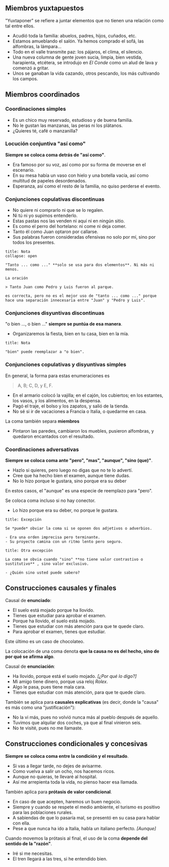 ## Miembros yuxtapuestos

"Yuxtaponer" se refiere a juntar elementos que no tienen una relación como tal entre ellos.

- Acudió toda la familia: abuelos, padres, hijos, cuñados, etc.
- Estamos amueblando el salón. Ya hemos comprado el sofá, las alfombras, la lámpara...
- Todo en el valle transmite paz: los pájaros, el clima, el silencio.
- Una nueva columna de gente joven sucia, limpia, bien vestida, harapienta, etcétera, se introdujo en *El Conde* como un alud de lava y comenzó a gritar.
- Unos se ganaban la vida cazando, otros pescando, los más cultivando los campos.

## Miembros coordinados

### Coordinaciones simples

- Es un chico muy reservado, estudioso y de buena familia.
- No le gustan las manzanas, las peras ni los plátanos.
- ¿Quieres té, café o manzanilla?

### Locución conjuntiva "así como"

**Siempre se coloca coma detrás de "así como"**.

- Era famoso por su voz, así como por su forma de moverse en el escenario.
- En su mesa había un vaso con hielo y una botella vacía, así como multitud de papeles desordenados.
- Esperanza, así como el resto de la familia, no quiso perderse el evento.

### Conjunciones copulativas discontinuas

- No quiere ni comprarlo ni que se lo regalen.
- Ni tú ni yo supimos entenderlo.
- Estas pastas nos las venden ni aquí ni en ningún sitio.
- Es como el perro del hortelano: ni come ni deja comer.
- Tanto él como Juan optaron por callarse.
- Sus palabras fueron consideradas ofensivas no solo por mí, sino por todos los presentes.

```ad-note
title: Nota
collapse: open

"Tanto ... como ..." **solo se usa para dos elementos**. Ni más ni menos.

La oración

> Tanto Juan como Pedro y Luis fueron al parque.

es correcta, pero no es el mejor uso de "tanto ... como ..." porque hace una separación innecesaria entre "Juan" y "Pedro y Luis".

```

### Conjunciones disyuntivas discontinuas

"o bien ..., o bien ..." **siempre se puntúa de esa manera**.

- Organizaremos la fiesta, bien en tu casa, bien en la mía.

```ad-note
title: Nota

"bien" puede reemplazar a "o bien".

```

### Conjunciones copulativas y disyuntivas simples

En general, la forma para estas enumeraciones es

> A, B; C, D, y E, F.

- En el armario colocó la vajilla; en el cajón, los cubiertos; en los estantes, los vasos, y los alimentos, en la despensa.
- Pagó el traje, el bolso y los zapatos, y salió de la tienda.
- No sé si ir de vacaciones a Francia o Italia, o quedarme en casa.

La coma también separa **miembros**

- Pintaron las paredes, cambiaron los muebles, pusieron alfombras, y quedaron encantados con el resultado.

### Coordinaciones adversativas

**Siempre se coloca coma ante "pero", "mas", "aunque", "sino (que)"**.

- Hazlo si quieres, pero luego no digas que no te lo advertí.
- Cree que ha hecho bien el examen, aunque tiene dudas.
- No lo hizo porque le gustara, sino porque era su deber

En estos casos, el "aunque" es una especie de reemplazo para "pero".

Se coloca coma incluso si no hay conector.

- Lo hizo porque era su deber, no porque le gustara.

```ad-warning
title: Excepción

Se *puede* obviar la coma si se oponen dos adjetivos o adverbios.

- Era una orden imprecisa pero terminante.
- Su proyecto camina con un ritmo lento pero seguro.

```

```ad-warning
title: Otra excepción

La coma se obvia cuando "sino" **no tiene valor contrastivo o sustitutivo** , sino valor exclusivo.

- ¿Quién sino usted puede sabero?

```

## Construcciones causales y finales

Causal de **enunciado**:

- El suelo está mojado porque ha llovido.
- Tienes que estudiar para aprobar el examen.
- Porque ha llovido, el suelo está mojado.
- Tienes que estudiar con más atención para que te quede claro.
- Para aprobar el examen, tienes que estudiar.

Este último es un caso de chocolateo.

La colocación de una coma denota **que la causa no es del hecho, sino de por qué se afirma algo**.

Causal de **enunciación**:

- Ha llovido, porque está el suelo mojado. *\[¿Por qué lo digo?]*
- Mi amigo tiene dinero, porque usa reloj *Rolex*.
- Algo le pasa, pues tiene mala cara.
- Tienes que estudiar con más atención, para que te quede claro.

También se aplica para **causales explicativas** (es decir, donde la "causa" es más como una "justificación"):

- No la vi más, pues no volvió nunca más al pueblo después de aquello.
- Tuvimos que alquilar dos coches, ya que al final vinieron seis.
- No te visité, pues no me llamaste.

## Construcciones condicionales y concesivas

**Siempre se coloca coma entre la condición y el resultado**.

- Si vas a llegar tarde, no dejes de avisarme.
- Como vuelva a salir un ocho, nos hacemos ricos.
- Aunque no quieras, te llevaré al hospital.
- Así me arrepienta toda la vida, no pienso hacer esa llamada.

También aplica para **prótasis de valor condicional**.

- En caso de que acepten, haremos un buen negocio.
- Siempre y cuando se respete el medio ambiente, el turismo es positivo para las poblaciones rurales.
- A sabiendas de que lo pasaría mal, se presentó en su casa para hablar con ella.
- Pese a que nunca ha ido a Italia, habla un italiano perfecto. *\[Aunque]*

Cuando movemos la prótasis al final, el uso de la coma **depende del sentido de la "razón"**.

- Iré si me necesitas.
- El tren llegará a las tres, si he entendido bien.
